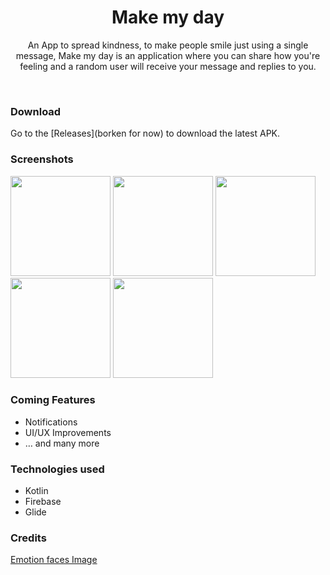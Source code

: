 <h1 align="center">Make my day</h1>

<p align="center">  
An App to spread kindness, to make people smile just using a single message, Make my day is an application where you can share how you're feeling and a random user will receive your message and replies to you.

</p>
</br>

### Download
Go to the [Releases](borken for now) to download the latest APK.

### Screenshots

[<img src="https://user-images.githubusercontent.com/52043419/98465379-b6ef4800-21ee-11eb-86ca-124a004674d3.jpg" width=160>](https://user-images.githubusercontent.com/52043419/98465379-b6ef4800-21ee-11eb-86ca-124a004674d3.jpg)
[<img src="https://user-images.githubusercontent.com/52043419/98465391-cd959f00-21ee-11eb-8dd9-01abb931f0c2.jpg" width=160>](https://user-images.githubusercontent.com/52043419/98465391-cd959f00-21ee-11eb-8dd9-01abb931f0c2.jpg)
[<img src="https://user-images.githubusercontent.com/52043419/98465393-cf5f6280-21ee-11eb-863f-16c7a608b7b8.jpg" width=160>](https://user-images.githubusercontent.com/52043419/98465393-cf5f6280-21ee-11eb-863f-16c7a608b7b8.jpg)
[<img src="https://user-images.githubusercontent.com/52043419/98465395-cff7f900-21ee-11eb-9963-6cd269d70826.jpg" width=160>](https://user-images.githubusercontent.com/52043419/98465395-cff7f900-21ee-11eb-9963-6cd269d70826.jpg)
[<img src="https://user-images.githubusercontent.com/52043419/98465396-d1292600-21ee-11eb-9ab4-a3899ce65630.jpg" width=160>](https://user-images.githubusercontent.com/52043419/98465396-d1292600-21ee-11eb-9ab4-a3899ce65630.jpg)

### Coming Features

* Notifications
* UI/UX Improvements
* … and many more

### Technologies used
* Kotlin
* Firebase
* Glide

### Credits
[Emotion faces Image](https://creativemarket.com/Saggitarius/627309-Emoji-faces-simple-icons?u=Areumnara)
